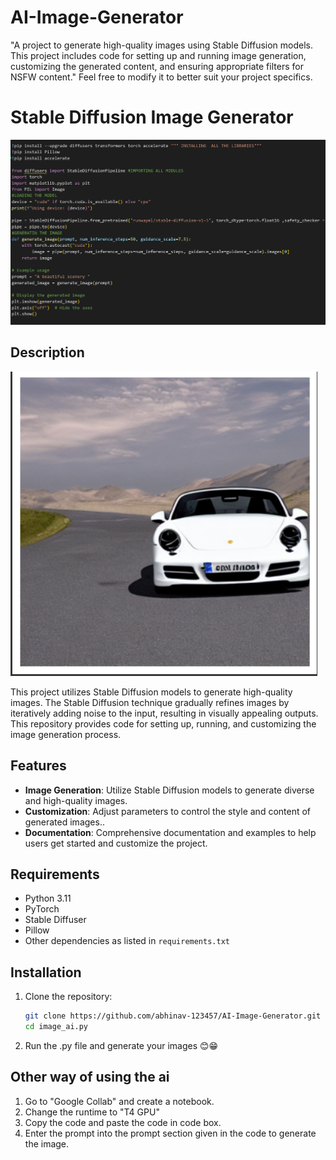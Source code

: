 # AI-Image-Generator
"A project to generate high-quality images using Stable Diffusion models. This project includes code for setting up and running image generation, customizing the generated content, and ensuring appropriate filters for NSFW content."  Feel free to modify it to better suit your project specifics.
# Stable Diffusion Image Generator

![Project Image](image.png) 

## Description
![Project_Image](Resultimage(1).png)

This project utilizes Stable Diffusion models to generate high-quality images. The Stable Diffusion technique gradually refines images by iteratively adding noise to the input, resulting in visually appealing outputs. This repository provides code for setting up, running, and customizing the image generation process.

## Features

- **Image Generation**: Utilize Stable Diffusion models to generate diverse and high-quality images.
- **Customization**: Adjust parameters to control the style and content of generated images..
- **Documentation**: Comprehensive documentation and examples to help users get started and customize the project.

## Requirements

- Python 3.11
- PyTorch
- Stable Diffuser
- Pillow
- Other dependencies as listed in `requirements.txt`

## Installation

1. Clone the repository:
   ```bash
   git clone https://github.com/abhinav-123457/AI-Image-Generator.git
   cd image_ai.py
2. Run the .py file and generate your images 😊😁


## Other way of using the ai 

1. Go to "Google Collab" and create a notebook.
2. Change the runtime to "T4 GPU"
3. Copy the code and paste the code in code box.
4. Enter the prompt into the prompt section given in the code to generate the image.
